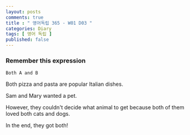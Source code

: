 ```yaml
---
layout: posts
comments: true
title : " 영어독립 365 - W01 D03 "
categories: Diary
tags: [ 영어 독립 ]
published: false
---
```


### Remember this expression

```text
Both A and B
```

Both pizza and pasta are popular Italian dishes.

Sam and Mary wanted a pet.

However, they couldn't decide what animal to get because both of them loved both cats and dogs.

In the end, they got both!
